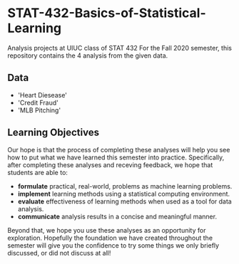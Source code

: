 # STAT-432-Basics-of-Statistical-Learning
Analysis projects at UIUC class of STAT 432
For the Fall 2020 semester, this repository contains the 4 analysis from the given data.

## Data
- 'Heart Diesease'
- 'Credit Fraud'
- 'MLB Pitching'



## Learning Objectives
Our hope is that the process of completing these analyses will help you see how to put what we have learned this semester into practice.
Specifically, after completing these analyses and receving feedback, we hope that students are able to:

  - **formulate** practical, real-world, problems as machine learning problems.
  - **implement** learning methods using a statistical computing environment.
  - **evaluate** effectiveness of learning methods when used as a tool for data analysis.
  - **communicate** analysis results in a concise and meaningful manner.
  
Beyond that, we hope you use these analyses as an opportunity for exploration. 
Hopefully the foundation we have created throughout the semester will give you the confidence to try some things 
we only briefly discussed, or did not discuss at all!
